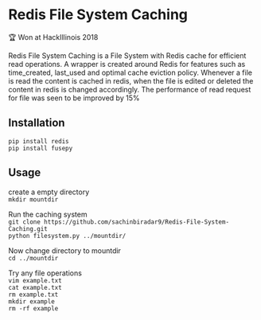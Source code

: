 # Redis File System Caching
:trophy: Won at HackIllinois 2018

Redis File System Caching is a File System with Redis cache for efficient read operations. A wrapper is created around Redis for features such as time_created, last_used and optimal cache eviction policy. Whenever a file is read the content is cached in redis, when the file is edited or deleted the content in redis is changed accordingly. The performance of read request for file was seen to be improved by 15%

## Installation
`pip install redis`  
`pip install fusepy`

## Usage
create a empty directory  
`mkdir mountdir`

Run the caching system  
`git clone https://github.com/sachinbiradar9/Redis-File-System-Caching.git`  
`python filesystem.py ../mountdir/`

Now change directory to mountdir  
`cd ../mountdir`

Try any file operations  
`vim example.txt`  
`cat example.txt`  
`rm example.txt`  
`mkdir example`  
`rm -rf example`
